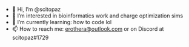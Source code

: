 - 👋 Hi, I’m @scitopaz
- 👀 I’m interested in bioinformatics work and charge optimization sims
- 🌱 I’m currently learning: how to code lol
- 📫 How to reach me: erothera@outlook.com or on Discord at scitopaz#1729

<!---
scitopaz/scitopaz is a ✨ special ✨ repository because its `README.md` (this file) appears on your GitHub profile.
You can click the Preview link to take a look at your changes.
--->
